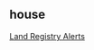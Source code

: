 ## house

[Land Registry Alerts](https://propertyalert.landregistry.gov.uk/propertyalert/myalerts/entry)
